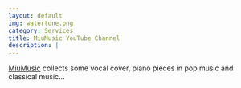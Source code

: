 ```yaml
---
layout: default
img: watertune.png
category: Services
title: MiuMusic YouTube Channel
description: |
---
```

  <a href="https://www.youtube.com/channel/UCO-n8NtK1M4MF28s9932tnw?view_as=subscriber">MiuMusic</a> collects some vocal cover, piano pieces in pop music and classical music...
